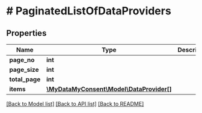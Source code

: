 # # PaginatedListOfDataProviders

## Properties

Name | Type | Description | Notes
------------ | ------------- | ------------- | -------------
**page_no** | **int** |  |
**page_size** | **int** |  |
**total_page** | **int** |  |
**items** | [**\MyDataMyConsent\Model\DataProvider[]**](DataProvider.md) |  |

[[Back to Model list]](../../README.md#models) [[Back to API list]](../../README.md#endpoints) [[Back to README]](../../README.md)
